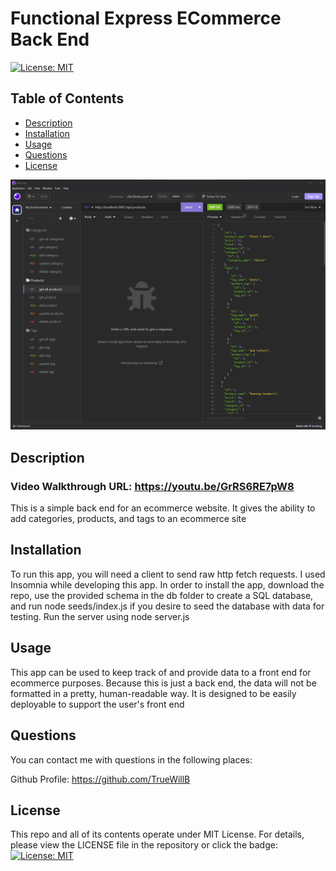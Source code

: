 # Functional Express ECommerce Back End

[![License: MIT](https://img.shields.io/badge/License-MIT-yellow.svg)](https://opensource.org/licenses/MIT)

## Table of Contents

- [Description](#description)
- [Installation](#installation)
- [Usage](#usage)
- [Questions](#questions)
- [License](#license)

![](/readmeAssets/screenshot.png)

## Description

### Video Walkthrough URL: https://youtu.be/GrRS6RE7pW8

This is a simple back end for an ecommerce website. It gives the ability to add categories, products, and tags to an ecommerce site

## Installation

To run this app, you will need a client to send raw http fetch requests. I used Insomnia while developing this app. In order to install the app, download the repo, use the provided schema in the db folder to create a SQL database, and run node seeds/index.js if you desire to seed the database with data for testing. Run the server using node server.js

## Usage

This app can be used to keep track of and provide data to a front end for ecommerce purposes. Because this is just a back end, the data will not be formatted in a pretty, human-readable way. It is designed to be easily deployable to support the user's front end

## Questions

You can contact me with questions in the following places:<br/>

Github Profile: https://github.com/TrueWillB<br/>

## License

This repo and all of its contents operate under MIT License. For details, please view the LICENSE file in the repository or click the badge: [![License: MIT](https://img.shields.io/badge/License-MIT-yellow.svg)](https://opensource.org/licenses/MIT)

